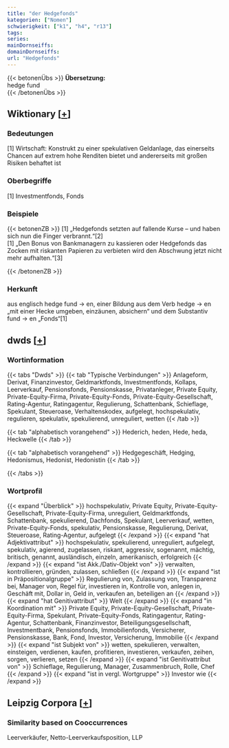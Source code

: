 ```yaml
---
title: "der Hedgefonds"
kategorien: ["Nomen"]
schwierigkeit: ["k1", "h4", "r13"]
tags:
series:
mainDornseiffs:
domainDornseiffs:
url: "Hedgefonds"
---
```


{{< betonenÜbs >}}
**Übersetzung:**  
hedge fund  
{{< /betonenÜbs >}}

## Wiktionary [[+](https://de.wiktionary.org/wiki/Hedgefonds)]

### Bedeutungen
[1] Wirtschaft: Konstrukt zu einer spekulativen Geldanlage, das einerseits Chancen auf extrem hohe Renditen bietet und andererseits mit großen Risiken behaftet ist  

### Oberbegriffe
[1] Investmentfonds, Fonds  

### Beispiele
{{< betonenZB >}}
[1] „Hedgefonds setzten auf fallende Kurse – und haben sich nun die Finger verbrannt.“[2]  
[1] „Den Bonus von Bankmanagern zu kassieren oder Hedgefonds das Zocken mit riskanten Papieren zu verbieten wird den Abschwung jetzt nicht mehr aufhalten.“[3]  

{{< /betonenZB >}}
### Herkunft
aus englisch hedge fund → en, einer Bildung aus dem Verb hedge → en „mit einer Hecke umgeben, einzäunen, absichern“ und dem Substantiv fund → en „Fonds“[1]  



## dwds [[+](https://www.dwds.de/wb/Hedgefonds)]

### Wortinformation
{{< tabs "Dwds" >}}
{{< tab "Typische Verbindungen" >}}
Anlageform, Derivat, Finanzinvestor, Geldmarktfonds, Investmentfonds, Kollaps, Leerverkauf, Pensionsfonds, Pensionskasse, Privatanleger, Private Equity, Private-Equity-Firma, Private-Equity-Fonds, Private-Equity-Gesellschaft, Rating-Agentur, Ratingagentur, Regulierung, Schattenbank, Schieflage, Spekulant, Steueroase, Verhaltenskodex, aufgelegt, hochspekulativ, regulieren, spekulativ, spekulierend, unreguliert, wetten
{{< /tab >}}

{{< tab "alphabetisch vorangehend" >}}
Hederich, heden, Hede, heda, Heckwelle
{{< /tab >}}

{{< tab "alphabetisch vorangehend" >}}
Hedgegeschäft, Hedging, Hedonismus, Hedonist, Hedonistin
{{< /tab >}}

{{< /tabs >}}

### Wortprofil
{{< expand "Überblick" >}} hochspekulativ, Private Equity, Private-Equity-Gesellschaft, Private-Equity-Firma, unreguliert, Geldmarktfonds, Schattenbank, spekulierend, Dachfonds, Spekulant, Leerverkauf, wetten, Private-Equity-Fonds, spekulativ, Pensionskasse, Regulierung, Derivat, Steueroase, Rating-Agentur, aufgelegt {{< /expand >}}
{{< expand "hat Adjektivattribut" >}} hochspekulativ, spekulierend, unreguliert, aufgelegt, spekulativ, agierend, zugelassen, riskant, aggressiv, sogenannt, mächtig, britisch, genannt, ausländisch, einzeln, amerikanisch, erfolgreich {{< /expand >}}
{{< expand "ist Akk./Dativ-Objekt von" >}} verwalten, kontrollieren, gründen, zulassen, schließen {{< /expand >}}
{{< expand "ist in Präpositionalgruppe" >}} Regulierung von, Zulassung von, Transparenz bei, Manager von, Regel für, investieren in, Kontrolle von, anlegen in, Geschäft mit, Dollar in, Geld in, verkaufen an, beteiligen an {{< /expand >}}
{{< expand "hat Genitivattribut" >}} Welt {{< /expand >}}
{{< expand "in Koordination mit" >}} Private Equity, Private-Equity-Gesellschaft, Private-Equity-Firma, Spekulant, Private-Equity-Fonds, Ratingagentur, Rating-Agentur, Schattenbank, Finanzinvestor, Beteiligungsgesellschaft, Investmentbank, Pensionsfonds, Immobilienfonds, Versicherer, Pensionskasse, Bank, Fond, Investor, Versicherung, Immobilie {{< /expand >}}
{{< expand "ist Subjekt von" >}} wetten, spekulieren, verwalten, einsteigen, verdienen, kaufen, profitieren, investieren, verkaufen, zeihen, sorgen, verlieren, setzen {{< /expand >}}
{{< expand "ist Genitivattribut von" >}} Schieflage, Regulierung, Manager, Zusammenbruch, Rolle, Chef {{< /expand >}}
{{< expand "ist in vergl. Wortgruppe" >}} Investor wie {{< /expand >}}

## Leipzig Corpora [[+](https://corpora.uni-leipzig.de/en/res?word=Hedgefonds&corpusId=deu_newscrawl-public_2018)]


### Similarity based on Cooccurrences
Leerverkäufer, Netto-Leerverkaufsposition, LLP


